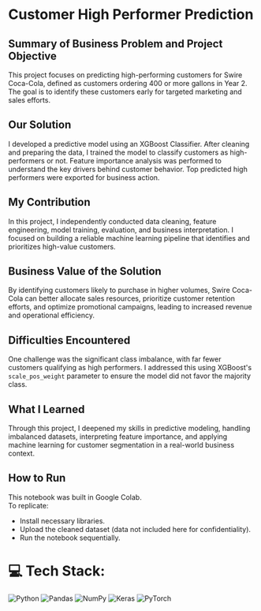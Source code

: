 # Customer High Performer Prediction

## Summary of Business Problem and Project Objective
This project focuses on predicting high-performing customers for Swire Coca-Cola, defined as customers ordering 400 or more gallons in Year 2. The goal is to identify these customers early for targeted marketing and sales efforts.

## Our Solution
I developed a predictive model using an XGBoost Classifier. After cleaning and preparing the data, I trained the model to classify customers as high-performers or not. Feature importance analysis was performed to understand the key drivers behind customer behavior. Top predicted high performers were exported for business action.

## My Contribution
In this project, I independently conducted data cleaning, feature engineering, model training, evaluation, and business interpretation. I focused on building a reliable machine learning pipeline that identifies and prioritizes high-value customers.

## Business Value of the Solution
By identifying customers likely to purchase in higher volumes, Swire Coca-Cola can better allocate sales resources, prioritize customer retention efforts, and optimize promotional campaigns, leading to increased revenue and operational efficiency.

## Difficulties Encountered
One challenge was the significant class imbalance, with far fewer customers qualifying as high performers. I addressed this using XGBoost's `scale_pos_weight` parameter to ensure the model did not favor the majority class.

## What I Learned
Through this project, I deepened my skills in predictive modeling, handling imbalanced datasets, interpreting feature importance, and applying machine learning for customer segmentation in a real-world business context.

## How to Run
This notebook was built in Google Colab.  
To replicate:
- Install necessary libraries.
- Upload the cleaned dataset (data not included here for confidentiality).
- Run the notebook sequentially.

# 💻 Tech Stack:
![Python](https://img.shields.io/badge/python-3670A0?style=for-the-badge&logo=python&logoColor=ffdd54) ![Pandas](https://img.shields.io/badge/pandas-%23150458.svg?style=for-the-badge&logo=pandas&logoColor=white) ![NumPy](https://img.shields.io/badge/numpy-%23013243.svg?style=for-the-badge&logo=numpy&logoColor=white) ![Keras](https://img.shields.io/badge/Keras-%23D00000.svg?style=for-the-badge&logo=Keras&logoColor=white) ![PyTorch](https://img.shields.io/badge/PyTorch-%23EE4C2C.svg?style=for-the-badge&logo=PyTorch&logoColor=white)
